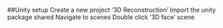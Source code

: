 ##Unity setup
Create a new project ‘3D Reconstruction’
Import the unity package shared
Navigate to scenes
Double click ‘3D face’ scene

